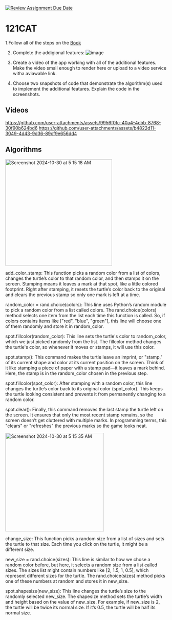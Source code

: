 [![Review Assignment Due Date](https://classroom.github.com/assets/deadline-readme-button-22041afd0340ce965d47ae6ef1cefeee28c7c493a6346c4f15d667ab976d596c.svg)](https://classroom.github.com/a/QKp42A0s)
# 121CAT

1.Follow all of the steps on the [Book](https://pltw.read.inkling.com/a/b/5310c007377c46e28d745961310f0c2e/p/93f2c351e3c34598b8b71bf2ebc40abe)

2. Complete the addigional features:
   ![image](https://github.com/user-attachments/assets/f99d7777-6fea-47e5-bf9a-fc452f835952)

3. Create a video of the app working with all of the additional features. Make the video small enough to render here or upload to a video service witha aviawable link.

5. Choose two snapshots of code that demonstrate the algorithm(s) used to implement the additional features. Explain the code in the screenshots.


## Videos

https://github.com/user-attachments/assets/9956f0fc-40a4-4cbb-8768-30f90b624bd6
https://github.com/user-attachments/assets/b4822d11-3049-4d43-9d36-89cf9e656dd4

## Algorithms

<img width="333" alt="Screenshot 2024-10-30 at 5 15 18 AM" src="https://github.com/user-attachments/assets/470e5980-5dbc-4c5a-ae99-21a6353694e9">

add_color_stamp: This function picks a random color from a list of colors, changes the turtle’s color to that random color, and then stamps it on the screen. Stamping means it leaves a mark at that spot, like a little colored footprint. Right after stamping, it resets the turtle’s color back to the original and clears the previous stamp so only one mark is left at a time.

random_color = rand.choice(colors): This line uses Python’s random module to pick a random color from a list called colors. The rand.choice(colors) method selects one item from the list each time this function is called. So, if colors contains items like ["red", "blue", "green"], this line will choose one of them randomly and store it in random_color.

spot.fillcolor(random_color): This line sets the turtle's color to random_color, which we just picked randomly from the list. The fillcolor method changes the turtle's color, so whenever it moves or stamps, it will use this color.

spot.stamp(): This command makes the turtle leave an imprint, or "stamp," of its current shape and color at its current position on the screen. Think of it like stamping a piece of paper with a stamp pad—it leaves a mark behind. Here, the stamp is in the random_color chosen in the previous step.

spot.fillcolor(spot_color): After stamping with a random color, this line changes the turtle’s color back to its original color (spot_color). This keeps the turtle looking consistent and prevents it from permanently changing to a random color.

spot.clear(): Finally, this command removes the last stamp the turtle left on the screen. It ensures that only the most recent stamp remains, so the screen doesn’t get cluttered with multiple marks. In programming terms, this "clears" or "refreshes" the previous marks so the game looks neat.



<img width="308" alt="Screenshot 2024-10-30 at 5 15 35 AM" src="https://github.com/user-attachments/assets/fb808242-fada-44ae-9402-c4d9dcccbaef">

change_size: This function picks a random size from a list of sizes and sets the turtle to that size. Each time you click on the turtle, it might be a different size.

new_size = rand.choice(sizes): This line is similar to how we chose a random color before, but here, it selects a random size from a list called sizes. The sizes list might contain numbers like [2, 1.5, 1, 0.5], which represent different sizes for the turtle. The rand.choice(sizes) method picks one of these numbers at random and stores it in new_size.

spot.shapesize(new_size): This line changes the turtle’s size to the randomly selected new_size. The shapesize method sets the turtle’s width and height based on the value of new_size. For example, if new_size is 2, the turtle will be twice its normal size. If it’s 0.5, the turtle will be half its normal size.








